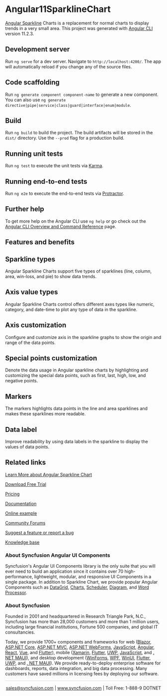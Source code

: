 # Angular11SparklineChart

[Angular Sparkline](https://www.syncfusion.com/angular-components/angular-sparkline?utm_source=github&utm_medium=listing&utm_campaign=angular-sparkline-chart-github-samples) Charts is a replacement for normal charts to display trends in a very small area. This project was generated with [Angular CLI](https://github.com/angular/angular-cli) version 11.2.3.

## Development server

Run `ng serve` for a dev server. Navigate to `http://localhost:4200/`. The app will automatically reload if you change any of the source files.

## Code scaffolding

Run `ng generate component component-name` to generate a new component. You can also use `ng generate directive|pipe|service|class|guard|interface|enum|module`.

## Build

Run `ng build` to build the project. The build artifacts will be stored in the `dist/` directory. Use the `--prod` flag for a production build.

## Running unit tests

Run `ng test` to execute the unit tests via [Karma](https://karma-runner.github.io).

## Running end-to-end tests

Run `ng e2e` to execute the end-to-end tests via [Protractor](http://www.protractortest.org/).

## Further help

To get more help on the Angular CLI use `ng help` or go check out the [Angular CLI Overview and Command Reference](https://angular.io/cli) page.


## Features and benefits
## Sparkline types

Angular Sparkline Charts support five types of sparklines (line, column, area, win-loss, and pie) to show data trends.

## Axis value types

Angular Sparkline Charts control offers different axes types like numeric, category, and date-time to plot any type of data in the sparkline.

## Axis customization

Configure and customize axis in the sparkline graphs to show the origin and range of the data points.

## Special points customization

Denote the data usage in Angular sparkline charts by highlighting and customizing the special data points, such as first, last, high, low, and negative points.

## Markers

The markers highlights data points in the line and area sparklines and makes these sparklines more readable.

## Data label

Improve readability by using data labels in the sparkline to display the values of data points.

## Related links
[Learn More about Angular Sparkline Chart](https://www.syncfusion.com/angular-components/angular-sparkline?utm_source=github&utm_medium=listing&utm_campaign=angular-sparkline-chart-github-samples)

[Download Free Trial](https://www.syncfusion.com/downloads/angular?utm_source=github&utm_medium=listing&utm_campaign=angular-sparkline-chart-github-samples)

[Pricing](https://www.syncfusion.com/sales/products/angular?utm_source=github&utm_medium=listing&utm_campaign=angular-sparkline-charts-github-samples)

[Documentation](https://ej2.syncfusion.com/angular/documentation/sparkline/getting-started/?utm_source=github&utm_medium=listing&utm_campaign=angular-sparkline-chart-github-samples)

[Online example](https://ej2.syncfusion.com/demos/#/material/sparkline/default.html?utm_source=github&utm_medium=listing&utm_campaign=angular-sparkline-chart-github-samples)

[Community Forums](https://www.syncfusion.com/forums/angular-components?utm_source=github&utm_medium=listing&utm_campaign=angular-sparkline-chart-github-samples)

[Suggest a feature or report a bug](https://www.syncfusion.com/feedback/angular?utm_source=github&utm_medium=listing&utm_campaign=angular-sparkline-chart-github-samples)

[Knowledge base](https://www.syncfusion.com/kb/angular-components?utm_source=github&utm_medium=listing&utm_campaign=angular-sparkline-chart-github-samples)

### About Syncfusion Angular UI Components

Syncfusion's Angular UI Components library is the only suite that you will ever need to build an application since it contains over 70 high-performance, lightweight, modular, and responsive UI Components in a single package. In addition to Sparkline Chart, we provide popular Angular Components such as [DataGrid](https://www.syncfusion.com/angular-ui-components/angular-grid?utm_source=github&utm_medium=listing&utm_campaign=sparkline-chart-github-samples), [Charts](https://www.syncfusion.com/angular-ui-components/angular-charts?utm_source=github&utm_medium=listing&utm_campaign=angular-sparkline-chart-github-samples), [Scheduler](https://www.syncfusion.com/angular-ui-components/angular-scheduler?utm_source=github&utm_medium=listing&utm_campaign=angular-sparkline-chart-github-samples), [Diagram](https://www.syncfusion.com/angular-ui-components/angular-diagram?utm_source=github&utm_medium=listing&utm_campaign=angular-sparkline-chart-github-samples), and [Word Processor](https://www.syncfusion.com/angular-ui-components/angular-word-processor?utm_source=github&utm_medium=listing&utm_campaign=angular-sparkline-chart-github-samples).

### About Syncfusion

Founded in 2001 and headquartered in Research Triangle Park, N.C., Syncfusion has more than 28,000 customers and more than 1 million users, including large financial institutions, Fortune 500 companies, and global IT consultancies.

Today, we provide 1700+ components and frameworks for web ([Blazor](https://www.syncfusion.com/blazor-components?utm_source=github&utm_medium=listing&utm_campaign=angular-sparkline-chart-github-samples), [ASP.NET Core](https://www.syncfusion.com/aspnet-core-ui-controls?utm_source=github&utm_medium=listing&utm_campaign=angular-sparkline-chart-github-samples), [ASP.NET MVC](https://www.syncfusion.com/aspnet-mvc-ui-controls?utm_source=github&utm_medium=listing&utm_campaign=angular-sparkline-chart-github-samples), [ASP.NET WebForms](https://www.syncfusion.com/jquery/aspnet-webforms-ui-controls?utm_source=github&utm_medium=listing&utm_campaign=angular-sparkline-chart-github-samples), [JavaScript](https://www.syncfusion.com/javascript-ui-controls?utm_source=github&utm_medium=listing&utm_campaign=angular-sparkline-chart-github-samples), [Angular](https://www.syncfusion.com/angular-ui-components?utm_source=github&utm_medium=listing&utm_campaign=angular-sparkline-chart-github-samples), [React](https://www.syncfusion.com/react-ui-components?utm_source=github&utm_medium=listing&utm_campaign=angular-sparkline-chart-github-samples), [Vue](https://www.syncfusion.com/vue-ui-components?utm_source=github&utm_medium=listing&utm_campaign=angular-sparkline-chart-github-samples), and [Flutter](https://www.syncfusion.com/flutter-widgets?utm_source=github&utm_medium=listing&utm_campaign=angular-sparkline-chart-github-samples)), mobile ([Xamarin](https://www.syncfusion.com/xamarin-ui-controls?utm_source=github&utm_medium=listing&utm_campaign=angular-sparkline-chart-github-samples), [Flutter](https://www.syncfusion.com/flutter-widgets?utm_source=github&utm_medium=listing&utm_campaign=angular-sparkline-chart-github-samples), [UWP](https://www.syncfusion.com/uwp-ui-controls?utm_source=github&utm_medium=listing&utm_campaign=angular-sparkline-chart-github-samples), [JavaScript](https://www.syncfusion.com/javascript-ui-controls?utm_source=github&utm_medium=listing&utm_campaign=angular-sparkline-chart-github-samples), and [. NET MAUI](https://www.syncfusion.com/maui-controls?utm_source=github&utm_medium=listing&utm_campaign=angular-sparkline-chart-github-samples)), and desktop development ([WinForms](https://www.syncfusion.com/winforms-ui-controls?utm_source=github&utm_medium=listing&utm_campaign=angular-sparkline-chart-github-samples), [WPF](https://www.syncfusion.com/wpf-controls?utm_source=github&utm_medium=listing&utm_campaign=angular-sparkline-chart-github-samples), [WinUI](https://www.syncfusion.com/winui-controls?utm_source=github&utm_medium=listing&utm_campaign=angular-sparkline-chart-github-samples), [Flutter](https://www.syncfusion.com/flutter-widgets?utm_source=github&utm_medium=listing&utm_campaign=angular-sparkline-chart-github-samples), [UWP](https://www.syncfusion.com/uwp-ui-controls?utm_source=github&utm_medium=listing&utm_campaign=angular-sparkline-chart-github-samples), and [. NET MAUI](https://www.syncfusion.com/maui-controls?utm_source=github&utm_medium=listing&utm_campaign=angular-sparkline-chart-github-samples)). We provide ready-to-deploy enterprise software for dashboards, reports, data integration, and big data processing. Many customers have saved millions in licensing fees by deploying our software.

<hr style="height:0.3px;border:none;color:lightgrey;background-color:lightgrey;" />

<p align="center">
<a href="mailto:sales@syncfusion.com?Subject=Syncfusion Angular Sparkline Chart - GitHub" target="_top">sales@syncfusion.com</a> | <a href="https://www.syncfusion.com?utm_source=github&utm_medium=listing&utm_campaign=angular-sparkline-chart-github-samples)">www.syncfusion.com</a> | Toll Free: 1-888-9 DOTNET <br>
</p>
